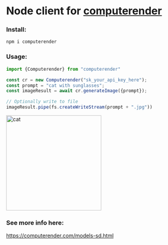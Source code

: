 # Node client for [computerender](https://computerender.com)

### Install:  
```npm i computerender```

### Usage:  
```javascript
import {Computerender} from "computerender"

const cr = new Computerender("sk_your_api_key_here");
const prompt = "cat with sunglasses";
const imageResult = await cr.generateImage({prompt});

// Optionally write to file 
imageResult.pipe(fs.createWriteStream(prompt + ".jpg"))
```
<img src="https://api.computerender.com/generate/cat-with-sunglasses.jpg" 
alt="cat" width="256"/>

### See more info here:  
https://computerender.com/models-sd.html